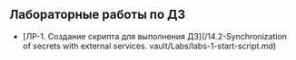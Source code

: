## Лабораторные работы по ДЗ

- [ЛР-1. Создание скрипта для выполнения ДЗ](/14.2-Synchronization of secrets with external services. vault/Labs/labs-1-start-script.md)
